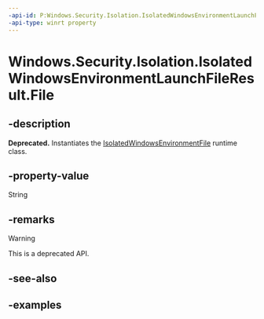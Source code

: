 ```yaml
---
-api-id: P:Windows.Security.Isolation.IsolatedWindowsEnvironmentLaunchFileResult.File
-api-type: winrt property
---
```


<!-- Property syntax.
public IsolatedWindowsEnvironmentFile File { get; }
-->

# Windows.Security.Isolation.IsolatedWindowsEnvironmentLaunchFileResult.File

## -description

**Deprecated.** Instantiates the [IsolatedWindowsEnvironmentFile](isolatedwindowsenvironmentfile.md) runtime class.

## -property-value

String

## -remarks

> [!WARNING]
> This is a deprecated API.

## -see-also

## -examples

